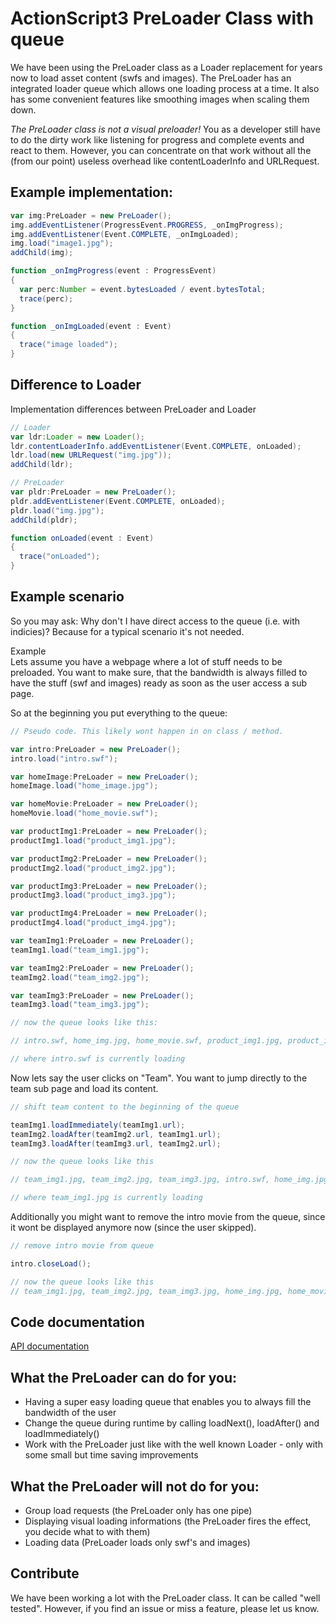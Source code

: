 # ActionScript3 PreLoader Class with queue

We have been using the PreLoader class as a Loader replacement for years now to load asset content (swfs and images). The PreLoader has an integrated loader queue which allows one loading process at a time. It also has some convenient features like smoothing images when scaling them down.

*The PreLoader class is not a visual preloader!* You as a developer still have to do the dirty work like listening for progress and complete events and react to them. However, you can concentrate on that work without all the (from our point) useless overhead like contentLoaderInfo and URLRequest.

## Example implementation:

``` actionscript
var img:PreLoader = new PreLoader();
img.addEventListener(ProgressEvent.PROGRESS, _onImgProgress);
img.addEventListener(Event.COMPLETE, _onImgLoaded);
img.load("image1.jpg");
addChild(img);

function _onImgProgress(event : ProgressEvent)
{
  var perc:Number = event.bytesLoaded / event.bytesTotal;
  trace(perc);
}

function _onImgLoaded(event : Event)
{
  trace("image loaded");
}
```

## Difference to Loader

Implementation differences between PreLoader and Loader

```actionscript
// Loader
var ldr:Loader = new Loader();
ldr.contentLoaderInfo.addEventListener(Event.COMPLETE, onLoaded);
ldr.load(new URLRequest("img.jpg"));
addChild(ldr);

// PreLoader
var pldr:PreLoader = new PreLoader();
pldr.addEventListener(Event.COMPLETE, onLoaded);
pldr.load("img.jpg");
addChild(pldr);

function onLoaded(event : Event)
{
  trace("onLoaded");
}
```

## Example scenario

So you may ask: Why don't I have direct access to the queue (i.e. with indicies)? Because for a typical scenario it's not needed.

Example  
Lets assume you have a webpage where a lot of stuff needs to be preloaded. You want to make sure, that the bandwidth is always filled to have the stuff (swf and images) ready as soon as the user access a sub page.

So at the beginning you put everything to the queue:

```actionscript
// Pseudo code. This likely wont happen in on class / method.

var intro:PreLoader = new PreLoader();
intro.load("intro.swf");

var homeImage:PreLoader = new PreLoader();
homeImage.load("home_image.jpg");

var homeMovie:PreLoader = new PreLoader();
homeMovie.load("home_movie.swf");

var productImg1:PreLoader = new PreLoader();
productImg1.load("product_img1.jpg");

var productImg2:PreLoader = new PreLoader();
productImg2.load("product_img2.jpg");

var productImg3:PreLoader = new PreLoader();
productImg3.load("product_img3.jpg");

var productImg4:PreLoader = new PreLoader();
productImg4.load("product_img4.jpg");

var teamImg1:PreLoader = new PreLoader();
teamImg1.load("team_img1.jpg");

var teamImg2:PreLoader = new PreLoader();
teamImg2.load("team_img2.jpg");

var teamImg3:PreLoader = new PreLoader();
teamImg3.load("team_img3.jpg");

// now the queue looks like this:

// intro.swf, home_img.jpg, home_movie.swf, product_img1.jpg, product_img2.jpg, product_img3.jpg, product_img4.jpg, team_img1.jpg, team_img2.jpg, team_img3.jpg

// where intro.swf is currently loading
```

Now lets say the user clicks on "Team". You want to jump directly to the team sub page and load its content.

```actionscript
// shift team content to the beginning of the queue

teamImg1.loadImmediately(teamImg1.url);
teamImg2.loadAfter(teamImg2.url, teamImg1.url);
teamImg3.loadAfter(teamImg3.url, teamImg2.url);

// now the queue looks like this

// team_img1.jpg, team_img2.jpg, team_img3.jpg, intro.swf, home_img.jpg, home_movie.swf, product_img1.jpg, product_img2.jpg, product_img3.jpg, product_img4.jpg

// where team_img1.jpg is currently loading
```

Additionally you might want to remove the intro movie from the queue, since it wont be displayed anymore now (since the user skipped).

```actionscript
// remove intro movie from queue

intro.closeLoad();

// now the queue looks like this
// team_img1.jpg, team_img2.jpg, team_img3.jpg, home_img.jpg, home_movie.swf, product_img1.jpg, product_img2.jpg, product_img3.jpg, product_img4.jpg
```

## Code documentation

[API documentation](http://apdevblog.com/examples/apdev_preloader/docs/)

## What the PreLoader can do for you:  
 * Having a super easy loading queue that enables you to always fill the bandwidth of the user 
 * Change the queue during runtime by calling loadNext(), loadAfter() and loadImmediately()
 * Work with the PreLoader just like with the well known Loader - only with some small but time saving improvements

## What the PreLoader will not do for you:  
 * Group load requests (the PreLoader only has one pipe)
 * Displaying visual loading informations (the PreLoader fires the effect, you decide what to with them)
 * Loading data (PreLoader loads only swf's and images)

## Contribute
We have been working a lot with the PreLoader class. It can be called "well tested". However, if you find an issue or miss a feature, please let us know.
